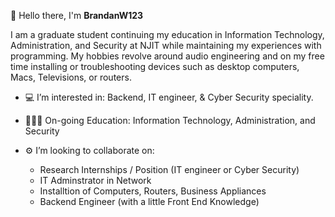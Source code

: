 👋 Hello there, I'm **BrandanW123**

I am a graduate student continuing my education in Information Technology, Administration, and Security at NJIT while maintaining my experiences with programming. My hobbies revolve around audio engineering and on my free time installing or troubleshooting devices such as desktop computers, Macs, Televisions, or routers. 

- 💻 I’m interested in: Backend, IT engineer, & Cyber Security speciality. 
- 👨🏽‍💻 On-going Education: Information Technology, Administration, and Security

- ⚙️  I’m looking to collaborate on: 
	- Research Internships / Position (IT engineer or Cyber Security) 
	- IT Adminstrator in Network
	- Installtion of Computers, Routers, Business Appliances
	- Backend Engineer (with a little Front End Knowledge)   

<!---
- 📫 Contact Me:  [LinkedIn](www.linkedin.com/in/bwilliams1107/)


BrandanW123/BrandanW123 is a ✨ special ✨ repository because its `README.md` (this file) appears on your GitHub profile.
You can click the Preview link to take a look at your changes.
--->
